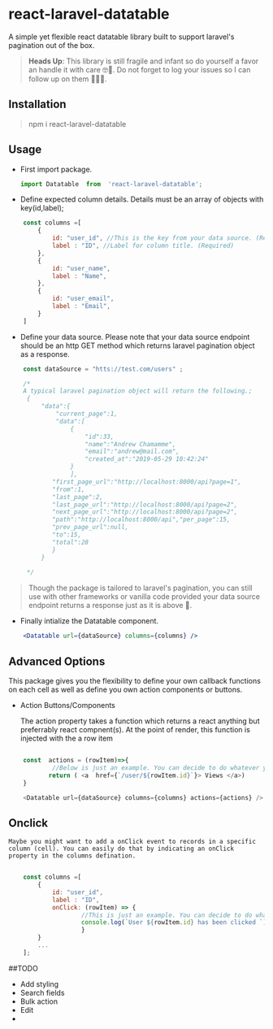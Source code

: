 # react-laravel-datatable
A simple yet flexible react datatable library built to support laravel's pagination out of the box. 
> **Heads Up**: This library is still fragile and infant so do yourself a favor an handle it with care 🤓🤗. Do not forget to log your issues so I can follow up on them 👨🏿‍🏫. 

## Installation
 > npm i react-laravel-datatable

## Usage
- First  import  package.

  ```js 
  import Datatable  from  'react-laravel-datatable'; 
  ```

- Define expected column details. Details must be an array of objects with key(id,label);

```js
    const columns =[
        {
            id: "user_id", //This is the key from your data source. (Required)
            label : "ID", //Label for column title. (Required)
        },
        {
            id: "user_name", 
            label : "Name", 
        },
        {
            id: "user_email", 
            label : "Email", 
        }
    ]

```

- Define  your data source. Please note that your data source endpoint should be an http GET method which returns   laravel pagination object as a response.

```js
    const dataSource = "htts://test.com/users" ;

    /*
    A typical laravel pagination object will return the following.;
     {
         "data":{
             "current_page":1,
             "data":[
                 {
                     "id":33,
                     "name":"Andrew Chamamme",
                     "email":"andrew@mail.com",
                     "created_at":"2019-05-29 10:42:24"
                 }
                 ],
            "first_page_url":"http://localhost:8000/api?page=1",
            "from":1,
            "last_page":2,
            "last_page_url":"http://localhost:8000/api?page=2",
            "next_page_url":"http://localhost:8000/api?page=2",
            "path":"http://localhost:8000/api","per_page":15,
            "prev_page_url":null,
            "to":15,
            "total":28
            }
         } 
      
     */
```
> Though the package is tailored to laravel's pagination, you  can  still use with other  frameworks or vanilla code provided your data source endpoint  returns a response just as it is above 🌚.

- Finally intialize the Datatable component.

```jsx
    <Datatable url={dataSource} columns={columns} />
```

## Advanced Options
   This package gives you the flexibility to define your own callback functions on each cell as well as define you own action components or buttons.

 - Action Buttons/Components

    The action property takes a function which returns a react anything but preferrably react compnent(s).
    At the point of render, this function is injected with the a row item

```js

    const  actions = (rowItem)=>{
            //Below is just an example. You can decide to do whatever you want here.🤓
           return ( <a  href={`/user/${rowItem.id}`}> Views </a>)
    }

    <Datatable url={dataSource} columns={columns} actions={actions} />

```

## Onclick 
    Maybe you might want to add a onClick event to records in a specific column (cell). You can easily do that by indicating an onClick property in the columns defination.


```js

    const columns =[
        {
            id: "user_id",
            label : "ID", 
            onClick: (rowItem) => { 
                    //This is just an example. You can decide to do whatever you want here.🤓
                    console.log(`User ${rowItem.id} has been clicked `); 
                    }
        }
        ...
    ];

```



##TODO

- Add styling
- Search fields
- Bulk action
- Edit
- 